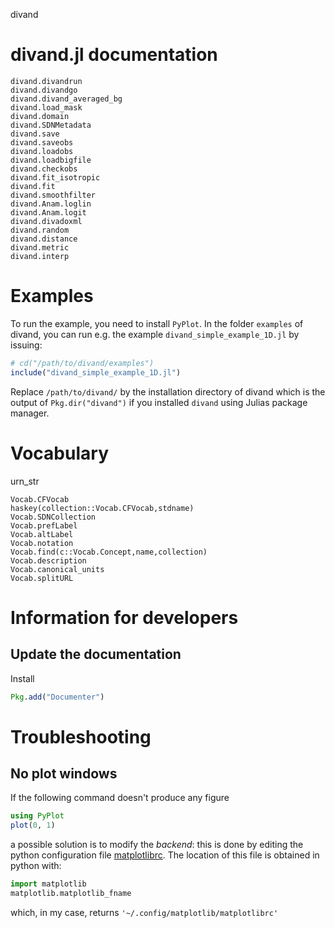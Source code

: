 
divand


# divand.jl documentation



```@docs
divand.divandrun
divand.divandgo
divand.divand_averaged_bg
divand.load_mask
divand.domain
divand.SDNMetadata
divand.save
divand.saveobs
divand.loadobs
divand.loadbigfile
divand.checkobs
divand.fit_isotropic
divand.fit
divand.smoothfilter
divand.Anam.loglin
divand.Anam.logit
divand.divadoxml
divand.random
divand.distance
divand.metric
divand.interp
```

# Examples

To run the example, you need to install `PyPlot`.
In the folder `examples` of divand, you can run e.g. the example `divand_simple_example_1D.jl` by issuing:

```julia
# cd("/path/to/divand/examples")
include("divand_simple_example_1D.jl")
```

Replace `/path/to/divand/` by the installation directory of divand which is the output of `Pkg.dir("divand")` if you installed `divand` using Julias package manager.


# Vocabulary

urn_str


```@docs
Vocab.CFVocab
haskey(collection::Vocab.CFVocab,stdname)
Vocab.SDNCollection
Vocab.prefLabel
Vocab.altLabel
Vocab.notation
Vocab.find(c::Vocab.Concept,name,collection)
Vocab.description
Vocab.canonical_units
Vocab.splitURL
```

# Information for developers

## Update the documentation

Install

```julia
Pkg.add("Documenter")
```

# Troubleshooting

## No plot windows

If the following command doesn't produce any figure
```julia
using PyPlot
plot(0, 1)
```
a possible solution is to modify the *backend*: this is done by editing the python configuration file
[matplotlibrc](http://matplotlib.org/users/customizing.html#the-matplotlibrc-file). The location of this file is obtained in python with:

```python
import matplotlib
matplotlib.matplotlib_fname
```
which, in my case, returns
```'~/.config/matplotlib/matplotlibrc'```
